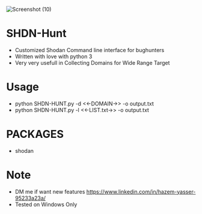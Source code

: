 

![Screenshot (10)](https://user-images.githubusercontent.com/51271019/153992740-fc529824-546f-43f4-90ef-3b674aeecdcc.png)




# SHDN-Hunt
* Customized Shodan Command line interface for bughunters 
* Written with love with python 3
* Very very usefull in Collecting Domains for Wide Range Target


# Usage
* python SHDN-HUNT.py -d <<-DOMAIN->> -o output.txt
* python SHDN-HUNT.py -l <<-LIST.txt->> -o output.txt

# PACKAGES
* shodan

# Note
* DM me if want new features https://www.linkedin.com/in/hazem-yasser-95233a23a/
* Tested on Windows Only








